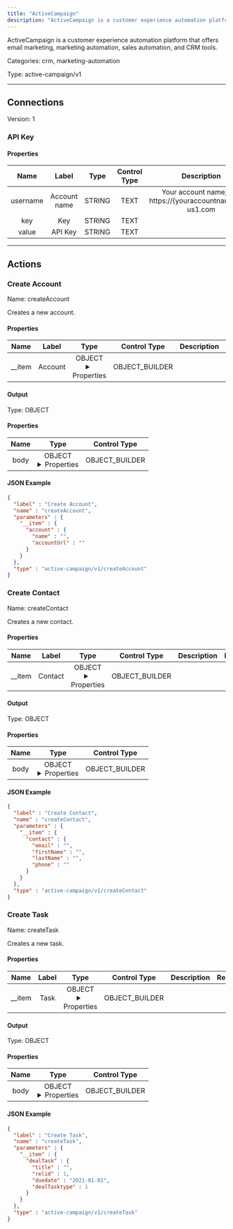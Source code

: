 ```yaml
---
title: "ActiveCampaign"
description: "ActiveCampaign is a customer experience automation platform that offers email marketing, marketing automation, sales automation, and CRM tools."
---
```


ActiveCampaign is a customer experience automation platform that offers email marketing, marketing automation, sales automation, and CRM tools.


Categories: crm, marketing-automation


Type: active-campaign/v1

<hr />



## Connections

Version: 1


### API Key

#### Properties

|      Name       |      Label     |     Type     |    Control Type     |     Description     | Required |
|:---------------:|:--------------:|:------------:|:-------------------:|:-------------------:|:--------:|
| username | Account name | STRING | TEXT | Your account name, e.g. https://{youraccountname}.api-us1.com | true |
| key | Key | STRING | TEXT |  | true |
| value | API Key | STRING | TEXT |  | true |





<hr />



## Actions


### Create Account
Name: createAccount

Creates a new account.

#### Properties

|      Name       |      Label     |     Type     |    Control Type     |     Description     | Required |
|:---------------:|:--------------:|:------------:|:-------------------:|:-------------------:|:--------:|
| __item | Account | OBJECT <details> <summary> Properties </summary> {{STRING\(name), STRING\(accountUrl)}\(account)} </details> | OBJECT_BUILDER |  | null |


#### Output



Type: OBJECT


#### Properties

|     Name     |     Type     |    Control Type     |
|:------------:|:------------:|:-------------------:|
| body | OBJECT <details> <summary> Properties </summary> {{STRING\(name), STRING\(accountUrl)}\(account)} </details> | OBJECT_BUILDER |




#### JSON Example
```json
{
  "label" : "Create Account",
  "name" : "createAccount",
  "parameters" : {
    "__item" : {
      "account" : {
        "name" : "",
        "accountUrl" : ""
      }
    }
  },
  "type" : "active-campaign/v1/createAccount"
}
```


### Create Contact
Name: createContact

Creates a new contact.

#### Properties

|      Name       |      Label     |     Type     |    Control Type     |     Description     | Required |
|:---------------:|:--------------:|:------------:|:-------------------:|:-------------------:|:--------:|
| __item | Contact | OBJECT <details> <summary> Properties </summary> {{STRING\(email), STRING\(firstName), STRING\(lastName), STRING\(phone)}\(contact)} </details> | OBJECT_BUILDER |  | null |


#### Output



Type: OBJECT


#### Properties

|     Name     |     Type     |    Control Type     |
|:------------:|:------------:|:-------------------:|
| body | OBJECT <details> <summary> Properties </summary> {{STRING\(email), STRING\(firstName), STRING\(lastName), STRING\(phone)}\(contact)} </details> | OBJECT_BUILDER |




#### JSON Example
```json
{
  "label" : "Create Contact",
  "name" : "createContact",
  "parameters" : {
    "__item" : {
      "contact" : {
        "email" : "",
        "firstName" : "",
        "lastName" : "",
        "phone" : ""
      }
    }
  },
  "type" : "active-campaign/v1/createContact"
}
```


### Create Task
Name: createTask

Creates a new task.

#### Properties

|      Name       |      Label     |     Type     |    Control Type     |     Description     | Required |
|:---------------:|:--------------:|:------------:|:-------------------:|:-------------------:|:--------:|
| __item | Task | OBJECT <details> <summary> Properties </summary> {{STRING\(title), INTEGER\(relid), DATE\(duedate), INTEGER\(dealTasktype)}\(dealTask)} </details> | OBJECT_BUILDER |  | null |


#### Output



Type: OBJECT


#### Properties

|     Name     |     Type     |    Control Type     |
|:------------:|:------------:|:-------------------:|
| body | OBJECT <details> <summary> Properties </summary> {{STRING\(id), STRING\(title), INTEGER\(relid), DATE\(duedate), INTEGER\(dealTasktype)}\(dealTask)} </details> | OBJECT_BUILDER |




#### JSON Example
```json
{
  "label" : "Create Task",
  "name" : "createTask",
  "parameters" : {
    "__item" : {
      "dealTask" : {
        "title" : "",
        "relid" : 1,
        "duedate" : "2021-01-01",
        "dealTasktype" : 1
      }
    }
  },
  "type" : "active-campaign/v1/createTask"
}
```




